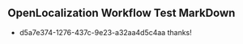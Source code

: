 ## OpenLocalization Workflow Test MarkDown
* d5a7e374-1276-437c-9e23-a32aa4d5c4aa thanks!

<!--HONumber=Jan17_HO1-->


